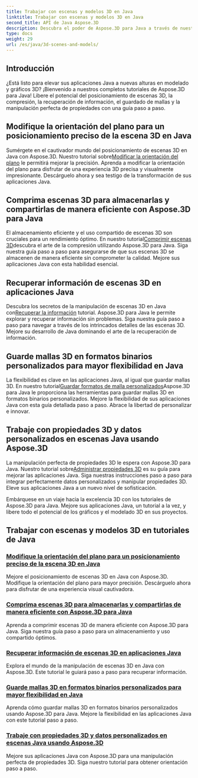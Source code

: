 ```yaml
---
title: Trabajar con escenas y modelos 3D en Java
linktitle: Trabajar con escenas y modelos 3D en Java
second_title: API de Java Aspose.3D
description: Descubra el poder de Aspose.3D para Java a través de nuestros tutoriales. Mejore la precisión, la eficiencia del almacenamiento y la manipulación de escenas 3D en sus aplicaciones Java.
type: docs
weight: 29
url: /es/java/3d-scenes-and-models/
---
```

## Introducción

¿Está listo para elevar sus aplicaciones Java a nuevas alturas en modelado y gráficos 3D? ¡Bienvenido a nuestros completos tutoriales de Aspose.3D para Java! Libere el potencial del posicionamiento de escenas 3D, la compresión, la recuperación de información, el guardado de mallas y la manipulación perfecta de propiedades con una guía paso a paso.

## Modifique la orientación del plano para un posicionamiento preciso de la escena 3D en Java

 Sumérgete en el cautivador mundo del posicionamiento de escenas 3D en Java con Aspose.3D. Nuestro tutorial sobre[Modificar la orientación del plano](./change-plane-orientation/) le permitirá mejorar la precisión. Aprenda a modificar la orientación del plano para disfrutar de una experiencia 3D precisa y visualmente impresionante. Descárguelo ahora y sea testigo de la transformación de sus aplicaciones Java.

## Comprima escenas 3D para almacenarlas y compartirlas de manera eficiente con Aspose.3D para Java

 El almacenamiento eficiente y el uso compartido de escenas 3D son cruciales para un rendimiento óptimo. En nuestro tutorial[Comprimir escenas 3D](./compress-3d-scenes/)descubra el arte de la compresión utilizando Aspose.3D para Java. Siga nuestra guía paso a paso para asegurarse de que sus escenas 3D se almacenen de manera eficiente sin comprometer la calidad. Mejore sus aplicaciones Java con esta habilidad esencial.

## Recuperar información de escenas 3D en aplicaciones Java

 Descubra los secretos de la manipulación de escenas 3D en Java con[Recuperar la información](./get-scene-information/) tutorial. Aspose.3D para Java le permite explorar y recuperar información sin problemas. Siga nuestra guía paso a paso para navegar a través de los intrincados detalles de las escenas 3D. Mejore su desarrollo de Java dominando el arte de la recuperación de información.

## Guarde mallas 3D en formatos binarios personalizados para mayor flexibilidad en Java

 La flexibilidad es clave en las aplicaciones Java, al igual que guardar mallas 3D. En nuestro tutorial[Guardar formatos de malla personalizados](./save-custom-mesh-formats/)Aspose.3D para Java le proporciona las herramientas para guardar mallas 3D en formatos binarios personalizados. Mejore la flexibilidad de sus aplicaciones Java con esta guía detallada paso a paso. Abrace la libertad de personalizar e innovar.

## Trabaje con propiedades 3D y datos personalizados en escenas Java usando Aspose.3D

 La manipulación perfecta de propiedades 3D le espera con Aspose.3D para Java. Nuestro tutorial sobre[Administrar propiedades 3D](./managing-3d-properties-scenes/) es su guía para mejorar las aplicaciones Java. Siga nuestras instrucciones paso a paso para integrar perfectamente datos personalizados y manipular propiedades 3D. Eleve sus aplicaciones Java a un nuevo nivel de sofisticación.

Embárquese en un viaje hacia la excelencia 3D con los tutoriales de Aspose.3D para Java. Mejore sus aplicaciones Java, un tutorial a la vez, y libere todo el potencial de los gráficos y el modelado 3D en sus proyectos.
## Trabajar con escenas y modelos 3D en tutoriales de Java
### [Modifique la orientación del plano para un posicionamiento preciso de la escena 3D en Java](./change-plane-orientation/)
Mejore el posicionamiento de escenas 3D en Java con Aspose.3D. Modifique la orientación del plano para mayor precisión. Descárguelo ahora para disfrutar de una experiencia visual cautivadora.
### [Comprima escenas 3D para almacenarlas y compartirlas de manera eficiente con Aspose.3D para Java](./compress-3d-scenes/)
Aprenda a comprimir escenas 3D de manera eficiente con Aspose.3D para Java. Siga nuestra guía paso a paso para un almacenamiento y uso compartido óptimos.
### [Recuperar información de escenas 3D en aplicaciones Java](./get-scene-information/)
Explora el mundo de la manipulación de escenas 3D en Java con Aspose.3D. Este tutorial le guiará paso a paso para recuperar información.
### [Guarde mallas 3D en formatos binarios personalizados para mayor flexibilidad en Java](./save-custom-mesh-formats/)
Aprenda cómo guardar mallas 3D en formatos binarios personalizados usando Aspose.3D para Java. Mejore la flexibilidad en las aplicaciones Java con este tutorial paso a paso.
### [Trabaje con propiedades 3D y datos personalizados en escenas Java usando Aspose.3D](./managing-3d-properties-scenes/)
Mejore sus aplicaciones Java con Aspose.3D para una manipulación perfecta de propiedades 3D. Siga nuestro tutorial para obtener orientación paso a paso.
